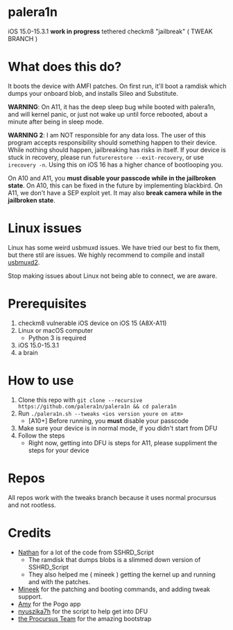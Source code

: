# palera1n
iOS 15.0-15.3.1 **work in progress** tethered checkm8 "jailbreak" ( TWEAK BRANCH )

# What does this do?
It boots the device with AMFI patches. On first run, it'll boot a ramdisk which dumps your onboard blob, and installs Sileo and Substitute.

**WARNING**: On A11, it has the deep sleep bug while booted with palera1n, and will kernel panic, or just not wake up until force rebooted, about a minute after being in sleep mode.

**WARNING 2**: I am NOT responsible for any data loss. The user of this program accepts responsibility should something happen to their device. While nothing should happen, jailbreaking has risks in itself. If your device is stuck in recovery, please run `futurerestore --exit-recovery`, or use `irecovery -n`. Using this on iOS 16 has a higher chance of bootlooping you.

On A10 and A11, you **must disable your passcode while in the jailbroken state**. On A10, this can be fixed in the future by implementing blackbird. On A11, we don't have a SEP exploit yet. It may also **break camera while in the jailbroken state**.

# Linux issues
Linux has some weird usbmuxd issues. We have tried our best to fix them, but there stil are issues. We highly recommend to compile and install [usbmuxd2](https://github.com/tihmstar/usbmuxd2).

Stop making issues about Linux not being able to connect, we are aware.

# Prerequisites
1. checkm8 vulnerable iOS device on iOS 15 (A8X-A11)
2. Linux or macOS computer
    - Python 3 is required
3. iOS 15.0-15.3.1
4. a brain

# How to use
1. Clone this repo with `git clone --recursive https://github.com/palera1n/palera1n && cd palera1n`
2. Run `./palera1n.sh --tweaks <ios version youre on atm>`
    - \[A10+\] Before running, you **must** disable your passcode
3. Make sure your device is in normal mode, if you didn't start from DFU
4. Follow the steps
    - Right now, getting into DFU is steps for A11, please suppliment the steps for your device

# Repos
All repos work with the tweaks branch because it uses normal procursus and not rootless.

# Credits
- [Nathan](https://github.com/verygenericname) for a lot of the code from SSHRD_Script
    - The ramdisk that dumps blobs is a slimmed down version of SSHRD_Script
    - They also helped me ( mineek ) getting the kernel up and running and with the patches.
- [Mineek](https://github.com/mineek) for the patching and booting commands, and adding tweak support.
- [Amy](https://github.com/elihwyma) for the Pogo app
- [nyuszika7h](https://github.com/nyuszika7h) for the script to help get into DFU
- [the Procursus Team](https://github.com/ProcursusTeam) for the amazing bootstrap
